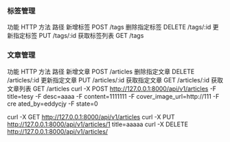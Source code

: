 ### 标签管理
功能 	HTTP 方法 	路径
新增标签 	POST 	/tags
删除指定标签 	DELETE 	/tags/:id
更新指定标签 	PUT 	/tags/:id
获取标签列表 	GET 	/tags

### 文章管理
功能 	HTTP 方法 	路径
新增文章 	POST 	/articles
删除指定文章 	DELETE 	/articles/:id
更新指定文章 	PUT 	/articles/:id
获取指定文章 	GET 	/articles/:id
获取文章列表 	GET 	/articles
curl -X POST  http://127.0.0.1:8000/api/v1/articles -F title=tesy -F desc=aaaa -F content=1111111 -F cover_image_url=http://111 -F  cre
ated_by=eddycjy -F state=0

curl -X GET  http://127.0.0.1:8000/api/v1/articles
curl -X PUT  http://127.0.0.1:8000/api/v1/articles/1 title=aaaaa
curl -X DELETE 	http://127.0.0.1:8000/api/v1/articles/

